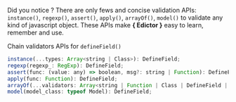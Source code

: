 Did you notice ? There are only fews and concise validation APIs:
`instance()`, `regexp()`, `assert()`, `apply()`, `arrayOf()`, `model()`
to validate any kind of javascript object. These APIs make
**{ Edictor }** easy to learn, remember and use.

Chain validators APIs for `defineField()` 
```js
instance(...types: Array<string | Class>): DefineField;
regexp(regexp_: RegExp): DefineField;
assert(func: (value: any) => boolean, msg?: string | Function): DefineField;
apply(func: Function): DefineField;
arrayOf(...validators: Array<string | Function | Class | DefineField | Field>): DefineField;
model(model_class: typeof Model): DefineField;
```